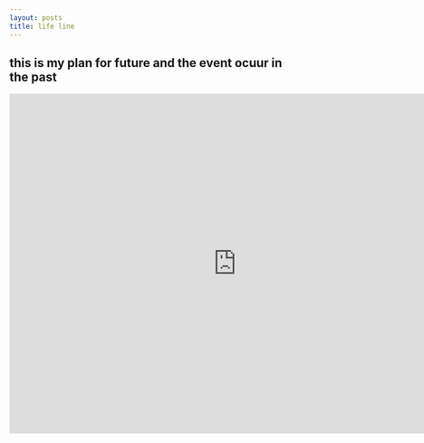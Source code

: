 ```yaml
---
layout: posts
title: life line
---
```


## this is my plan for future and the event ocuur in the past
<iframe src="https://docs.google.com/spreadsheets/d/1nQ3lig_nCiCivROuPBQuNU7IVqur_ZkBV3Qo6J_VN9Q/edit?usp=sharin" style="border: 0" width="800" height="600" frameborder="0" scrolling="no"></iframe>



